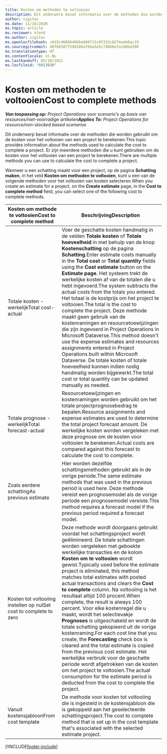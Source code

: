 ```yaml
---
title: Kosten om methoden te voltooien
description: Dit onderwerp bevat informatie over de methoden die worden gebruikt om de kosten voor het voltooien van een project te berekenen.
author: sigitac
ms.date: 11/16/2020
ms.topic: article
ms.reviewer: kfend
ms.author: sigitac
ms.openlocfilehash: c6d3cd6056466be686f15c9f332c8274aeb0ac19
ms.sourcegitcommit: 40f68387f594180af64a5e5c748b6efa188bd300
ms.translationtype: HT
ms.contentlocale: nl-NL
ms.lasthandoff: 05/10/2021
ms.locfileid: "6013930"
---
```

# <a name="cost-to-complete-methods"></a><span data-ttu-id="1d39c-103">Kosten om methoden te voltooien</span><span class="sxs-lookup"><span data-stu-id="1d39c-103">Cost to complete methods</span></span>

<span data-ttu-id="1d39c-104">_**Van toepassing op:** Project Operations voor scenario's op basis van resources/niet-voorradige artikelen_</span><span class="sxs-lookup"><span data-stu-id="1d39c-104">_**Applies To:** Project Operations for resource/non-stocked based scenarios_</span></span>

<span data-ttu-id="1d39c-105">Dit onderwerp bevat informatie over de methoden die worden gebruikt om de kosten voor het voltooien van een project te berekenen.</span><span class="sxs-lookup"><span data-stu-id="1d39c-105">This topic provides information about the methods used to calculate the cost to complete a project.</span></span> <span data-ttu-id="1d39c-106">Er zijn meerdere methoden die u kunt gebruiken om de kosten voor het voltooien van een project te berekenen.</span><span class="sxs-lookup"><span data-stu-id="1d39c-106">There are multiple methods you can use to calculate the cost to complete a project.</span></span> 

<span data-ttu-id="1d39c-107">Wanneer u een schatting maakt voor een project, op de pagina **Schatting maken**, in het veld **Kosten om methoden te voltooien**, kunt u een van de volgende methoden voor het voltooien van kosten selecteren.</span><span class="sxs-lookup"><span data-stu-id="1d39c-107">When you create an estimate for a project, on the **Create estimate** page, in the **Cost to complete method** field, you can select one of the following cost to complete methods.</span></span>

| <span data-ttu-id="1d39c-108">Kosten om methode te voltooien</span><span class="sxs-lookup"><span data-stu-id="1d39c-108">Cost to complete method</span></span>    | <span data-ttu-id="1d39c-109">Beschrijving</span><span class="sxs-lookup"><span data-stu-id="1d39c-109">Description</span></span>                                                                                                                                                                                                                                                                                                                                                                                                                                                                                        |
|------------------------------|----------------------------------------------------------------------------------------------------------------------------------------------------------------------------------------------------------------------------------------------------------------------------------------------------------------------------------------------------------------------------------------------------------------------------------------------------------------------------------------------------|
| <span data-ttu-id="1d39c-110">Totale kosten - werkelijk</span><span class="sxs-lookup"><span data-stu-id="1d39c-110">Total cost-actual</span></span>            | <span data-ttu-id="1d39c-111">Voer de geschatte kosten handmatig in de velden **Totale kosten** of **Totale hoeveelheid** in met behulp van de knop **Kostenschatting** op de pagina **Schatting**.</span><span class="sxs-lookup"><span data-stu-id="1d39c-111">Enter estimate costs manually in the **Total cost** or **Total quantity** fields using the **Cost estimate** button on the **Estimate page**.</span></span> <span data-ttu-id="1d39c-112">Het systeem trekt de werkelijke kosten af van de totalen die u hebt ingevoerd.</span><span class="sxs-lookup"><span data-stu-id="1d39c-112">The system subtracts the actual costs from the totals you entered.</span></span> <span data-ttu-id="1d39c-113">Het totaal is de kostprijs om het project te voltooien.</span><span class="sxs-lookup"><span data-stu-id="1d39c-113">The total is the cost to complete the project.</span></span> <span data-ttu-id="1d39c-114">Deze methode maakt geen gebruik van de kostenramingen en resourcetoewijzingen die zijn ingevoerd in Project Operations in Microsoft Dataverse.</span><span class="sxs-lookup"><span data-stu-id="1d39c-114">This method doesn't use the expense estimates and resources assignments entered in Project Operations built within Microsoft Dataverse.</span></span> <span data-ttu-id="1d39c-115">De totale kosten of totale hoeveelheid kunnen indien nodig handmatig worden bijgewerkt.</span><span class="sxs-lookup"><span data-stu-id="1d39c-115">The total cost or total quantity can be updated manually as needed.</span></span>  |
| <span data-ttu-id="1d39c-116">Totale prognose - werkelijk</span><span class="sxs-lookup"><span data-stu-id="1d39c-116">Total forecast-actual</span></span>        | <span data-ttu-id="1d39c-117">Resourcetoewijzingen en kostenramingen worden gebruikt om het totale projectprognosebedrag te bepalen.</span><span class="sxs-lookup"><span data-stu-id="1d39c-117">Resource assignments and expense estimates are used to determine the total project forecast amount.</span></span> <span data-ttu-id="1d39c-118">De werkelijke kosten worden vergeleken met deze prognose om de kosten voor voltooien te berekenen.</span><span class="sxs-lookup"><span data-stu-id="1d39c-118">Actual costs are compared against this forecast to calculate the cost to complete.</span></span>                                                                                                                                                                                                                                                                          |
| <span data-ttu-id="1d39c-119">Zoals eerdere schatting</span><span class="sxs-lookup"><span data-stu-id="1d39c-119">As previous estimate</span></span>         | <span data-ttu-id="1d39c-120">Hier worden dezelfde schattingsmethoden gebruikt als in de vorige periode.</span><span class="sxs-lookup"><span data-stu-id="1d39c-120">The same estimate methods that was used in the previous period is used here.</span></span> <span data-ttu-id="1d39c-121">Deze methode vereist een prognosemodel als de vorige periode een prognosemodel vereiste.</span><span class="sxs-lookup"><span data-stu-id="1d39c-121">This method requires a forecast model if the previous period required a forecast model.</span></span>                                                                                                                                                                                                                                                                                                                           |
| <span data-ttu-id="1d39c-122">Kosten tot voltooiing instellen op nul</span><span class="sxs-lookup"><span data-stu-id="1d39c-122">Set cost to complete to zero</span></span> | <span data-ttu-id="1d39c-123">Deze methode wordt doorgaans gebruikt voordat het schattingsproject wordt geëlimineerd. De totale schattingen worden vergeleken met geboekte werkelijke transacties en de kolom **Kosten om te voltooien** wordt gewist.</span><span class="sxs-lookup"><span data-stu-id="1d39c-123">Typically used before the estimate project is eliminated, this method matches total estimates with posted actual transactions and clears the **Cost to complete** column.</span></span> <span data-ttu-id="1d39c-124">Na voltooiing is het resultaat altijd 100 procent.</span><span class="sxs-lookup"><span data-stu-id="1d39c-124">When complete, the result is always 100 percent.</span></span> <span data-ttu-id="1d39c-125">Voor elke kostenregel die u maakt, wordt het selectievakje **Prognoses** is uitgeschakeld en wordt de totale schatting gekopieerd uit de vorige kostenraming.</span><span class="sxs-lookup"><span data-stu-id="1d39c-125">For each cost line that you create, the **Forecasting** check box is cleared and the total estimate is copied from the previous cost estimate.</span></span> <span data-ttu-id="1d39c-126">Het werkelijke verbruik voor de geschatte periode wordt afgetrokken van de kosten om het project te voltooien.</span><span class="sxs-lookup"><span data-stu-id="1d39c-126">The actual consumption for the estimate period is deducted from the cost to complete the project.</span></span>              |
| <span data-ttu-id="1d39c-127">Vanuit kostensjabloon</span><span class="sxs-lookup"><span data-stu-id="1d39c-127">From cost template</span></span>           | <span data-ttu-id="1d39c-128">De methode voor kosten tot voltooiing die is ingesteld in de kostensjabloon die is gekoppeld aan het geselecteerde schattingsproject.</span><span class="sxs-lookup"><span data-stu-id="1d39c-128">The cost to complete method that is set up in the cost template that's associated with the selected estimate project.</span></span>                                                                                                                                                                                                                                                                                                                                                                          |


[!INCLUDE[footer-include](../includes/footer-banner.md)]